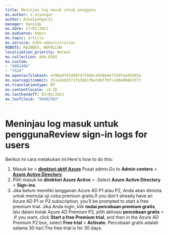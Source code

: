 ```yaml
---
title: Meninjau log masuk untuk pengguna
ms.author: v-aiyengar
author: AshaIyengar21
manager: dansimp
ms.date: 17/02/2021
ms.audience: Admin
ms.topic: article
ms.service: o365-administration
ROBOTS: NOINDEX, NOFOLLOW
localization_priority: Normal
ms.collection: Adm_O365
ms.custom:
- "9002486"
- "7524"
ms.openlocfilehash: ef80ed75fd9074f290dc4658bdef339faed9505b
ms.sourcegitcommit: 251e2e82571fb3bb1fbe3dbf7bfca30e004b3373
ms.translationtype: MT
ms.contentlocale: id-ID
ms.lasthandoff: 03/05/2021
ms.locfileid: "50482502"
---
```

# <a name="review-sign-in-logs-for-users"></a><span data-ttu-id="6cb23-102">Meninjau log masuk untuk pengguna</span><span class="sxs-lookup"><span data-stu-id="6cb23-102">Review sign-in logs for users</span></span>

<span data-ttu-id="6cb23-103">Berikut ini cara melakukan ini:</span><span class="sxs-lookup"><span data-stu-id="6cb23-103">Here's how to do this:</span></span>

1. <span data-ttu-id="6cb23-104">Masuk ke   >  **[direktori aktif Azure](https://go.microsoft.com/fwlink/p/?linkid=2067268)** Pusat admin.</span><span class="sxs-lookup"><span data-stu-id="6cb23-104">Go to **Admin centers** > **[Azure Active Directory](https://go.microsoft.com/fwlink/p/?linkid=2067268)**.</span></span>
1. <span data-ttu-id="6cb23-105">Pilih masuk ke **direktori Azure Active**  >  .</span><span class="sxs-lookup"><span data-stu-id="6cb23-105">Select **Azure Active Directory** > **Sign-ins**.</span></span>
1. <span data-ttu-id="6cb23-106">Jika belum memiliki langganan Azure AD P1 atau P2, Anda akan diminta untuk memulai uji coba premium gratis.</span><span class="sxs-lookup"><span data-stu-id="6cb23-106">If you don't already have an Azure AD P1 or P2 subscription, you'll be prompted to start a free premium trial.</span></span> <span data-ttu-id="6cb23-107">Jika Anda ingin, klik **mulai percobaan premium gratis**, lalu dalam kotak Azure AD Premium P2, pilih aktivasi **percobaan gratis**  >  .</span><span class="sxs-lookup"><span data-stu-id="6cb23-107">If you want, click **Start a free Premium trial**, and then in the Azure AD Premium P2 box, select **Free trial** > **Activate**.</span></span> <span data-ttu-id="6cb23-108">Percobaan gratis adalah selama 30 hari.</span><span class="sxs-lookup"><span data-stu-id="6cb23-108">The free trial is for 30 days.</span></span>